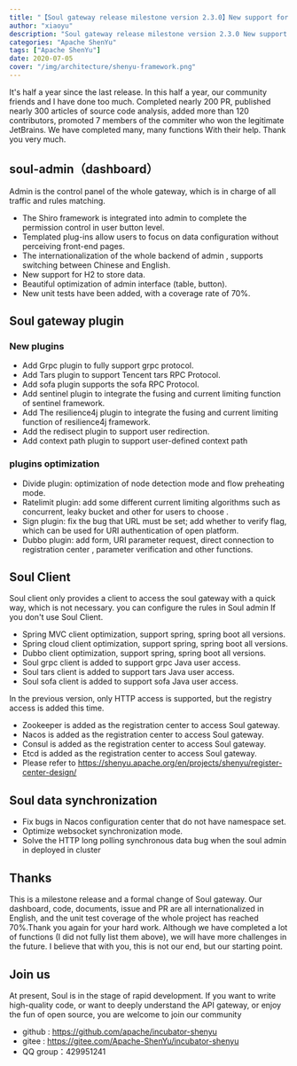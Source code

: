 ```yaml
---
title: "【Soul gateway release milestone version 2.3.0】New support for grpc, tars and sofa protocols!"
author: "xiaoyu"
description: "Soul gateway release milestone version 2.3.0 New support for grpc, tars and sofa protocols"
categories: "Apache ShenYu"
tags: ["Apache ShenYu"]
date: 2020-07-05
cover: "/img/architecture/shenyu-framework.png"
---
```


It's half a year since the last release. In this half a year, our community friends and I have done too much. Completed nearly 200 PR, published nearly 300 articles of source code analysis, added more than 120 contributors, promoted 7 members of the commiter who  won the legitimate JetBrains. We have completed many, many functions  With their help. Thank you very much.


## soul-admin（dashboard）

Admin is the control panel of the whole gateway, which is in charge of all traffic and rules matching.

- The Shiro framework is integrated into admin to complete the  permission control in user button level. 
- Templated plug-ins allow users to focus on data configuration without perceiving front-end pages.
- The internationalization of the whole backend of admin , supports switching between Chinese and English. 
- New support for H2 to store data.
- Beautiful optimization of admin interface (table, button).
- New unit tests have been added, with a coverage rate of 70%.


## Soul gateway plugin

### New plugins
- Add Grpc plugin to fully support grpc protocol.
- Add Tars plugin to support Tencent tars RPC Protocol.
- Add sofa plugin supports the sofa RPC Protocol.
- Add sentinel plugin to integrate the fusing and current limiting function of sentinel framework.
- Add The resilience4j plugin to integrate the fusing and current limiting function of resilience4j framework.
- Add the redisect plugin to support user redirection.
- Add context path plugin to support user-defined context path

###  plugins optimization
- Divide plugin: optimization of node detection mode and flow preheating mode.
- Ratelimit plugin: add some different current limiting algorithms  such as concurrent, leaky bucket and other for users to choose .
- Sign plugin: fix the bug that URL must be set; add whether to verify flag, which can be used for URI authentication of open platform.
- Dubbo plugin: add form, URI parameter request, direct connection to registration center , parameter verification and other functions.

## Soul Client
Soul client only provides a client to access the soul gateway with a quick way, which is not necessary. you can configure the rules in Soul admin If you don't use Soul Client. 

- Spring MVC client optimization, support spring, spring boot all versions.
- Spring cloud client optimization, support spring, spring boot all versions.
- Dubbo client optimization, support spring, spring boot all versions.
- Soul grpc client is added to support grpc Java user access.
- Soul tars client is added to support tars Java user access.
- Soul sofa client is added to support sofa Java user access.

In the previous version, only HTTP access is supported, but  the registry access is added this time.
- Zookeeper is added as the registration center to access Soul gateway.
- Nacos is added as the registration center to access Soul gateway.
- Consul is added as the registration center to access Soul gateway.
- Etcd is added as the registration center to access Soul gateway.
- Please refer to https://shenyu.apache.org/en/projects/shenyu/register-center-design/

## Soul data synchronization
- Fix bugs in Nacos configuration center that do not have namespace set.
- Optimize websocket synchronization mode.
- Solve the HTTP long polling synchronous data bug when  the soul admin in deployed in cluster


## Thanks
This is a milestone release and a formal change of Soul gateway. Our dashboard, code, documents, issue and PR are all internationalized in English, and the unit test coverage of the whole project has reached 70%.Thank you again for your hard work. Although we have completed a lot of functions (I did not fully list them above), we will have more challenges in the future. I believe that with you, this is not our end, but our starting point.

## Join us
At present, Soul is in the stage of rapid development. If you want to write high-quality code, or want to deeply understand the API gateway, or enjoy the fun of open source, you are welcome to join our community

 - github : https://github.com/apache/incubator-shenyu 
 - gitee : https://gitee.com/Apache-ShenYu/incubator-shenyu 
 - QQ group：429951241 

